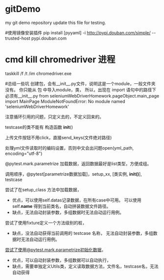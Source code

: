 # gitDemo
my git demo repository
update this file for testing.

#使用镜像安装插件
pip install [pyyaml] -i http://pypi.douban.com/simple/ --trusted-host pypi.douban.com

# cmd kill chromedriver 进程
taskkill /f /t /im chromedriver.exe

#总结一些坑
创建包，会有__init__.py文件，说明这是一个module，一般文件夹没有。
你只能从 包 中导入module，类， 所以，出现在 import 语句中的路径下必须有__init__.py
from seleniumWebDriverHomework.pageObject.main_page import MainPage
ModuleNotFoundError: No module named 'seleniumWebDriverHomework'

注意循环引用的问题，只定义去的，不定义回来的。

testcase的类不能有 构造函数 __init__()

上传文件按钮不用click，直接send_keys(文件绝对路径)

处理yml文件读取时的编码设置，否则中文会出问题open(yml_path, encoding="utf-8")

@pytest.mark.parametrize 加载数据，返回数据最好是list类型，方便成组。

调用顺序，@pytest[parametrize数据加载]，setup_xx, [类实例, __init()__], testcase

尝试了在setup_class 方法中加载数据，
- 优点，可以使用self.datas记录数据，在所有case中可用。
       可以使用 self.__name__ 得到当前类名，自动拼装数据文件路径。
- 缺点，无法自动封装参数，多组数据时无法自动运行用例。

尝试了使用fixture定义一个方法级别的桩，
- 缺点，没法自动获得当前调用的 testcase 名称，
       无法自动封装参数，多组数据时无法自动运行用例。
  
尝试了使用@pytest.mark.parametrize初始化数据，
- 优点，可以自动封装参数，多组数据可以自动执行，
- 缺点，需要单独定义Utils类，定义读取数据方法，文件名，testcase名，无法自动获得
